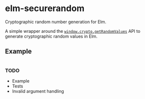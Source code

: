 # elm-securerandom

Cryptographic random number generation for Elm.

A simple wrapper around the [`window.crypto.getRandomValues`](https://developer.mozilla.org/en-US/docs/Web/API/RandomSource/getRandomValues)
API to generate cryptographic random values in Elm.

## Example

```elm
```

### TODO

-   Example
-   Tests
-   Invalid argument handling
